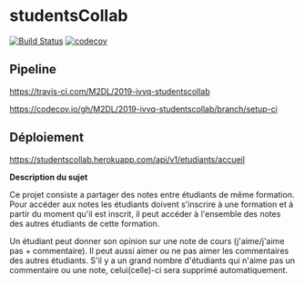 # studentsCollab

[![Build Status](https://travis-ci.com/M2DL/2019-ivvq-studentscollab.svg?branch=master)](https://travis-ci.com/M2DL/2019-ivvq-studentscollab)
[![codecov](https://codecov.io/gh/M2DL/2019-ivvq-studentscollab/branch/master/graph/badge.svg)](https://codecov.io/gh/M2DL/2019-ivvq-studentscollab)

## Pipeline

https://travis-ci.com/M2DL/2019-ivvq-studentscollab

https://codecov.io/gh/M2DL/2019-ivvq-studentscollab/branch/setup-ci

## Déploiement
https://studentscollab.herokuapp.com/api/v1/etudiants/accueil

**Description du sujet**

Ce projet consiste a partager des notes entre étudiants de même formation.
Pour accéder aux notes les étudiants doivent s'inscrire à une formation et à partir du moment qu'il est inscrit, il peut 
accéder à l'ensemble des notes des autres étudiants de cette formation. 

Un étudiant peut donner son opinion sur une note de cours (j'aime/j'aime pas + commentaire). Il peut aussi aimer ou ne pas aimer les commentaires des autres étudiants.
S'il y a un grand nombre d'étudiants qui n'aime pas un commentaire ou une note, celui(celle)-ci sera supprimé automatiquement.
